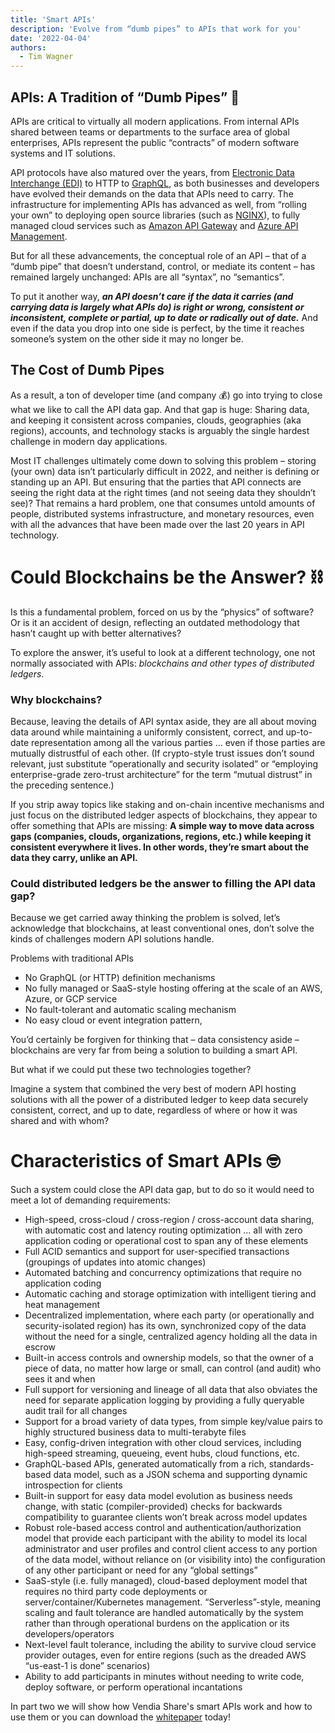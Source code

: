 ```yaml
---
title: 'Smart APIs'
description: 'Evolve from “dumb pipes” to APIs that work for you'
date: '2022-04-04'
authors:
  - Tim Wagner
---
```


## **APIs: A Tradition of “Dumb Pipes”** 🔧

APIs are critical to virtually all modern applications. From internal APIs shared between teams or departments to the surface area of global enterprises, APIs represent the public “contracts” of modern software systems and IT solutions. 

API protocols have also matured over the years, from [Electronic Data Interchange (EDI)](https://www.edibasics.com/what-is-edi/) to HTTP to [GraphQL](https://graphql.org/learn/), as both businesses and developers have evolved their demands on the data that APIs need to carry. The infrastructure for implementing APIs has advanced as well, from “rolling your own” to deploying open source libraries (such as [NGINX](https://en.wikipedia.org/wiki/Nginx)), to fully managed cloud services such as [Amazon API Gateway](https://aws.amazon.com/api-gateway/) and [Azure API Management](https://azure.microsoft.com/en-us/services/api-management/). 

But for all these advancements, the conceptual role of an API – that of a “dumb pipe” that doesn’t understand, control, or mediate its content – has remained largely unchanged: APIs are all “syntax”, no “semantics”. 

To put it another way, ***an API doesn’t care if the data it carries (and carrying data is largely what APIs do) is right or wrong, consistent or inconsistent, complete or partial, up to date or radically out of date.*** And even if the data you drop into one side is perfect, by the time it reaches someone’s system on the other side it may no longer be.

## The Cost of Dumb Pipes

As a result, a ton of developer time (and company 💰) go into trying to close what we like to call the API data gap. And that gap is huge: Sharing data, and keeping it consistent across companies, clouds, geographies (aka regions), accounts, and technology stacks is arguably the single hardest challenge in modern day applications. 

Most IT challenges ultimately come down to solving this problem – storing (your own) data isn’t particularly difficult in 2022, and neither is defining or standing up an API. But ensuring that the parties that API connects are seeing the right data at the right times (and not seeing data they shouldn’t see)? That remains a hard problem, one that consumes untold amounts of people, distributed systems infrastructure, and monetary resources, even with all the advances that have been made over the last 20 years in API technology.

# **Could Blockchains be the Answer?** ⛓️

Is this a fundamental problem, forced on us by the “physics” of software? Or is it an accident of design, reflecting an outdated methodology that hasn’t caught up with better alternatives? 

To explore the answer, it’s useful to look at a different technology, one not normally associated with APIs: *blockchains and other types of distributed ledgers*. 

### **Why blockchains?**

Because, leaving the details of API syntax aside, they are all about moving data around while maintaining a uniformly consistent, correct, and up-to-date representation among all the various parties … even if those parties are mutually distrustful of each other. (If crypto-style trust issues don’t sound relevant, just substitute “operationally and security isolated” or “employing enterprise-grade zero-trust architecture” for the term “mutual distrust” in the preceding sentence.) 

If you strip away topics like staking and on-chain incentive mechanisms and just focus on the distributed ledger aspects of blockchains, they appear to offer something that APIs are missing: **A simple way to move data across gaps (companies, clouds, organizations, regions, etc.) while keeping it consistent everywhere it lives. In other words, they’re smart about the data they carry, unlike an API.** 

### **Could distributed ledgers be the answer to filling the API data gap?**

Because we get carried away thinking the problem is solved, let’s acknowledge that blockchains, at least conventional ones, don’t solve the kinds of challenges modern API solutions handle.

Problems with traditional APIs

- No GraphQL (or HTTP) definition mechanisms
- No fully managed or SaaS-style hosting offering at the scale of an AWS, Azure, or GCP service
- No fault-tolerant and automatic scaling mechanism
- No easy cloud or event integration pattern,

You’d certainly be forgiven for thinking that – data consistency aside – blockchains are very far from being a solution to building a smart API.

But what if we could put these two technologies together? 

Imagine a system that combined the very best of modern API hosting solutions with all the power of a distributed ledger to keep data securely consistent, correct, and up to date, regardless of where or how it was shared and with whom? 

# Characteristics of Smart APIs 🤓

Such a system could close the API data gap, but to do so it would need to meet a lot of demanding requirements:

- High-speed, cross-cloud / cross-region / cross-account data sharing, with automatic cost and latency routing optimization ... all with zero application coding or operational cost to span any of these elements
- Full ACID semantics and support for user-specified transactions (groupings of updates into atomic changes)
- Automated batching and concurrency optimizations that require no application coding
- Automatic caching and storage optimization with intelligent tiering and heat management
- Decentralized implementation, where each party (or operationally and security-isolated region) has its own, synchronized copy of the data without the need for a single, centralized agency holding all the data in escrow
- Built-in access controls and ownership models, so that the owner of a piece of data, no matter how large or small, can control (and audit) who sees it and when
- Full support for versioning and lineage of all data that also obviates the need for separate application logging by providing a fully queryable audit trail for all changes
- Support for a broad variety of data types, from simple key/value pairs to highly structured business data to multi-terabyte files
- Easy, config-driven integration with other cloud services, including high-speed streaming, queueing, event hubs, cloud functions, etc.
- GraphQL-based APIs, generated automatically from a rich, standards-based data model, such as a JSON schema and supporting dynamic introspection for clients
- Built-in support for easy data model evolution as business needs change, with static (compiler-provided) checks for backwards compatibility to guarantee clients won’t break across model updates
- Robust role-based access control and authentication/authorization model that provide each participant with the ability to model its local administrator and user profiles and control client access to any portion of the data model, without reliance on (or visibility into) the configuration of any other participant or need for any “global settings”
- SaaS-style (i.e. fully managed), cloud-based deployment model that requires no third party code deployments or server/container/Kubernetes management. “Serverless”-style, meaning scaling and fault tolerance are handled automatically by the system rather than through operational burdens on the application or its developers/operators
- Next-level fault tolerance, including the ability to survive cloud service provider outages, even for entire regions (such as the dreaded AWS “us-east-1 is done” scenarios)
- Ability to add participants in minutes without needing to write code, deploy software, or perform operational incantations

In part two we will show how Vendia Share's smart APIs work and how to use them or you can download the [whitepaper](https://www.vendia.net/resources/smart-apis) today!
